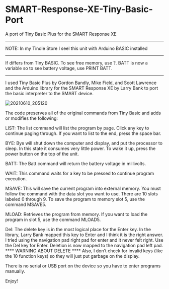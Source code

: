 # SMART-Response-XE-Tiny-Basic-Port
A port of Tiny Basic Plus for the SMART Response XE


**********************************************************************
NOTE: In my Tindie Store I seel this unit with Arduino BASIC installed
**********************************************************************
If differs from Tiny BASIC. To see free memory, use ?. BATT is now a variable so to see battery voltage, use PRINT BATT.
*************************************************************************************************************************


I used Tiny Basic Plus by Gordon Bandly, Mike Field, and Scott Lawrence and the Arduino library for the SMART Response XE by Larry Bank
to port the basic interpreter to the SMART device.

![20210610_205120](https://user-images.githubusercontent.com/78771234/121615018-ef2d6200-ca2d-11eb-914c-564a7f426009.jpg)

The code preserves all of the original commands from Tiny Basic and adds or modifies the following:

LIST: The list command will list the program by page. Click any key to continue paging through. If you want to list to the end, press the space bar.

BYE: Bye will shut down the computer and display, and put the processor to sleep. In this state it consumes very little power. To wake it up, press the power button on the top of the unit.

BATT: The Batt command will return the battery voltage in millivolts.

WAIT: This command waits for a key to be pressed to continue program execution.

MSAVE: This will save the current program into external memory. You must follow the command with the data slot you want to use. There are 10 slots labeled 0 through 9. To save the program to memory slot 5, use the command MSAVE5.

MLOAD: Retrieves the program from memory. If you want to load the program in slot 5, use the command MLOAD5.

Del: The delete key is in the most logical place for the Enter key. In the library, Larry Bank mapped this key to Enter and I think it is the right answer. I tried using the navigation pad right pad for enter and it never felt right. Use the Del key for Enter. Deletion is now mapped to the navigation pad left pad.
**** WARNING ABOUT DELETE ****
Also, I don’t check for invalid keys (like the 10 function keys) so they will just put garbage on the display.

There is no serial or USB port on the device so you have to enter programs manually.

Enjoy!
